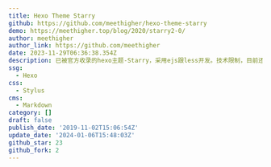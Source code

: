 ```yaml
---
title: Hexo Theme Starry
github: https://github.com/meethigher/hexo-theme-starry
demo: https://meethigher.top/blog/2020/starry2-0/
author: meethigher
author_link: https://github.com/meethigher
date: 2023-11-29T06:36:38.354Z
description: 已被官方收录的hexo主题-Starry，采用ejs跟less开发。技术限制，目前还有很多优化未实现，学习ing。基于很多大佬开源的插件，感谢！
ssg:
  - Hexo
css:
  - Stylus
cms:
  - Markdown
category: []
draft: false
publish_date: '2019-11-02T15:06:54Z'
update_date: '2024-01-06T15:48:03Z'
github_star: 23
github_fork: 2
---
```

